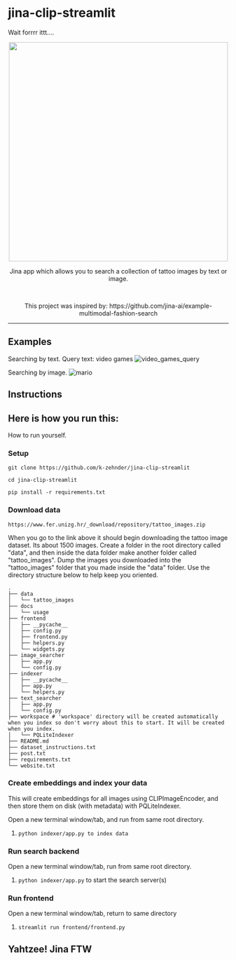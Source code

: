 # jina-clip-streamlit

Wait forrrr ittt....
<p align="center">
  <a href=docs/usage/workstitle.jpg>
    <img src="docs/usage/workstitle.jpg" width="500">
  </a>
</p>

<div>
    <p align="center">
        Jina app which allows you to search a collection of tattoo images by text or image.
    </p>
    <br>
    <p align="center">
        This project was inspired by: 
        https://github.com/jina-ai/example-multimodal-fashion-search
    </p>
</div>

----
## Examples
Searching by text.
Query text: video games
![video_games_query](docs/usage/usage_video_games.jpg)

Searching by image.
![mario](docs/usage/usage_image_mario.jpg)

## Instructions
## Here is how you run this:

How to run yourself.

### Setup

```git clone https://github.com/k-zehnder/jina-clip-streamlit```

```cd jina-clip-streamlit```

```pip install -r requirements.txt```

### Download data
```https://www.fer.unizg.hr/_download/repository/tattoo_images.zip```

When you go to the link above it should begin downloading the tattoo image dataset. Its about 1500 images. Create a folder in the root directory called "data", and then inside the data folder make another folder called "tattoo_images". Dump the images you downloaded into the "tattoo_images" folder that you made inside the "data" folder. Use the directory structure below to help keep you oriented.

```
.
├── data
│   └── tattoo_images
├── docs
│   └── usage
├── frontend
│   ├── __pycache__
│   ├── config.py
│   ├── frontend.py
│   ├── helpers.py
│   └── widgets.py
├── image_searcher
│   ├── app.py
│   └── config.py
├── indexer
│   ├── __pycache__
│   ├── app.py
│   └── helpers.py
├── text_searcher
│   ├── app.py
│   └── config.py
├── workspace # 'workspace' directory will be created automatically when you index so don't worry about this to start. It will be created when you index.
│   └── PQLiteIndexer
├── README.md
├── dataset_instructions.txt
├── post.txt
├── requirements.txt
└── website.txt
```

### Create embeddings and index your data

This will create embeddings for all images using CLIPImageEncoder, and then store them on disk (with metadata) with PQLiteIndexer.

Open a new terminal window/tab, and run from same root directory.
1. `python indexer/app.py to index data` 

### Run search backend

Open a new terminal window/tab, run from same root directory.
1. `python indexer/app.py` to start the search server(s)

### Run frontend

Open a new terminal window/tab, return to same directory
1. `streamlit run frontend/frontend.py`

## Yahtzee! Jina FTW